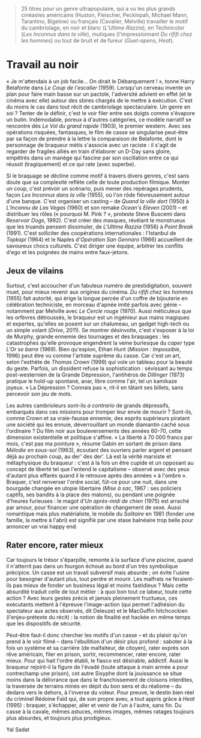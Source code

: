 > 25 titres pour un genre ultrapopulaire, qui a vu les plus grands cinéastes américains (Huston, Fleischer, Peckinpah, Michael Mann, Tarantino, Bigelow) ou français (Cavalier, Melville) travailler le motif du cambriolage, en noir et blanc (_L'Ultime Razzia_), en Technicolor (_Les Inconnus dans la ville_), mutiques (l'impressionnant _Du rififi chez les hommes_) ou tout de bruit et de fureur (_Guet-apens_, _Heat_).

# Travail au noir

« Je m'attendais à un job facile... On dirait le Débarquement ! », tonne Harry Belafonte dans _Le Coup de l'escalier_ (1959). Lorsqu'un cerveau invente un plan pour faire main basse sur un pactole, l'adversité advient en effet (et le cinéma avec elle) autour des sbires chargés de le mettre à exécution. C'est du moins le cas dans tout récit de cambriolage spectaculaire. Un genre en soi ? Tenter de le définir, c'est le voir filer entre ses doigts comme s'évapore un butin. Indémodable, poreux à d'autres catégories, ce modèle narratif se rencontre dès _Le Vol du grand rapide_ (1903), le premier western. Avec ses opérations risquées, fantasques, le film de casse se singularise peut-être par sa façon de prendre à la lettre la comparaison de Belafonte, dont le personnage de braqueur métis s'associe avec un raciste : il s'agit de regarder de fragiles alliés en train d'élaborer un D-Day sans gloire, empêtrés dans un manège qui fascine par son oscillation entre ce qui réussit (tragiquement) et ce qui rate (avec superbe).

Si le braquage se décline comme motif à travers divers genres, c'est sans doute que sa complexité reflète celle de toute production filmique. Monter un coup, c'est prévoir un scénario, puis mener des repérages prudents, façon _Les Inconnus dans la ville_ (1955), où l'on rôde fiévreusement autour d'une banque. C'est organiser un casting – de _Quand la ville dort_ (1950) à _L'Inconnu de Las Vegas_ (1960) et son remake _Ocean's Eleven_ (2001) – et distribuer les rôles (« pourquoi M. Pink ? », proteste Steve Buscemi dans _Reservoir Dogs_, 1992). C'est créer des masques, révélant le monstrueux que les truands pensent dissimuler, de _L'Ultime Razzia_ (1956) à _Point Break_ (1991). C'est solliciter des coopérations internationales : l'Istanbul de _Topkapi_ (1964) et le Naples d'_Opération San Gennaro_ (1966) accueillent de savoureux chocs culturels. C'est diriger une équipe, arbitrer les conflits d'ego et les poignées de mains entre faux-jetons.

## Jeux de vilains

Surtout, c'est accoucher d'un fabuleux numéro de prestidigitation, souvent muet, pour mieux revenir aux origines du cinéma. _Du rififi chez les hommes_ (1955) fait autorité, qui érige la longue percée d'un coffre de bijouterie en célébration techniciste, en morceau d'apnée imité parfois avec génie – notamment par Melville avec _Le Cercle rouge_ (1970). Aussi méticuleux que les orfèvres détroussés, le braqueur est un ingénieur aux mains magiques et expertes, qu'elles se posent sur un chalumeau, un gadget high-tech ou un simple volant (_Drive_, 2011). Se montrer désinvolte, c'est s'exposer à la loi de Murphy, grande ennemie des tournages et des braquages : les catastrophes qu'elle provoque engendrent la veine burlesque du _caper_ type _L'Or se barre_ (1969). Bien qu'espion, Ethan Hunt (_Mission : Impossible_, 1996) peut être vu comme l'artiste suprême du casse. Car c'est un art, selon l'esthète de _Thomas Crown_ (1999) qui vole un tableau pour la beauté du geste. Parfois, un dissident refuse la sophistication : sévissant au temps post-westernien de la Grande Dépression, l'antihéros de _Dillinger_ (1973) pratique le hold-up spontané, anar, libre comme l'air, tel un kamikaze joyeux. « La Dépression ? Connais pas », rit-il en tâtant ses billets, sans percevoir son jeu de mots.

Les autres cambrioleurs sont-ils _a contrario_ de grands dépressifs, embarqués dans ces missions pour tromper leur envie de mourir ? Sont-ils, comme Crown et sa vraie-fausse ennemie, des esprits supérieurs piratant une société qui les ennuie, déverrouillant un monde diamantin caché sous l'ordinaire ? Du film noir aux bouleversements des années 60-70, cette dimension existentielle et politique s'affine. « La liberté à 70 000 francs par mois, c'est pas ma pointure », résume Gabin en sortant de prison dans _Mélodie en sous-sol_ (1963), écoutant des ouvriers parler argent et pensant déjà au prochain coup, au der' des der'. Là est la vérité marxiste et métaphysique du braqueur : c'est à la fois un être cupide et un opposant au concept de liberté tel que l'entend le capitalisme – observé avec des yeux d'autant plus effarés quand il le retrouve après des années « à l'ombre ». Braquer, c'est renverser l'ordre social, fût-ce pour une nuit, dans une bourgade changée en utopie libertaire (_Mise à sac_, 1967 : ses policiers captifs, ses bandits à la place des matons), ou pendant une poignée d'heures furieuses : le magot d'_Un après-midi de chien_ (1975) est arraché par amour, pour financer une opération de changement de sexe. Aussi romantique mais plus matérialiste, le mobile du _Solitaire_ en 1981 (fonder une famille, la mettre à l'abri) est signifié par une stase balnéaire trop belle pour annoncer un vrai happy end.

## Rater encore, rater mieux

Car toujours le trésor s'éparpille, remonte à la surface d'une piscine, quand il n'atterrit pas dans un fourgon échoué au bord d'un très symbolique précipice. Un casse est un travail subversif mais absurde ; on évite l'usine pour besogner d'autant plus, tout perdre et mourir. Les malfrats ne feraient-ils pas mieux de fonder un business légal et moins fastidieux ? Mais cette absurdité traduit celle de tout métier : à quoi bon tout ce labeur, toute cette action ? Avec leurs gestes précis et jamais pleinement fructueux, ces exécutants mettent à l'épreuve l'image-action (qui permet l'adhésion du spectateur aux actes observés, dit Deleuze) et le MacGuffin hitchcockien (l'enjeu-prétexte du récit) : la notion de finalité est hackée en même temps que les dispositifs de sécurité.

Peut-être faut-il donc chercher les motifs d'un casse – et du plaisir qu'on prend à le voir filmé – dans l'ébullition d'un désir plus profond : saboter à la fois un système et sa carrière (de malfaiteur, de citoyen), rater exprès son rêve américain, filer en prison, sortir, recommencer, rater encore, rater mieux. Pour qui hait l'ordre établi, le fiasco est désirable, addictif. Aussi le braqueur rejoint-il la figure de l'évadé (toute attaque à main armée a pour contrechamp une prison), cet autre Sisyphe dont la jouissance se situe moins dans la délivrance que dans le franchissement de cloisons interdites, la traversée de terrains minés en dépit du bon sens et du réalisme – du dedans vers le dehors, à l'inverse du voleur. Pour preuve, le destin bien réel du criminel Rédoine Faïd qui, de son propre aveu, a tout appris grâce à _Heat_ (1995) : braquer, s'échapper, aller et venir de l'un à l'autre, sans fin. Du casse à la cavale, mêmes astuces, mêmes images, mêmes ratages toujours plus absurdes, et toujours plus prodigieux.

<div class="author">Yal Sadat</div>
